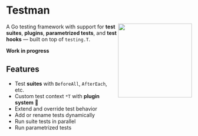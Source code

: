 # Testman

<img align=right width=200 src="https://github.com/user-attachments/assets/fd6b1a30-f032-461a-9361-35359aa8d6c9">

A Go testing framework with support for **test suites**, **plugins**, **parametrized tests**, and **test hooks** — built on top of `testing.T`.

**Work in progress**

## Features

* Test **suites** with `BeforeAll`, `AfterEach`, etc.
* Custom test context `*T` with **plugin system** 🧩
* Extend and override test behavior
* Add or rename tests dynamically
* Run suite tests in parallel
* Run parametrized tests
